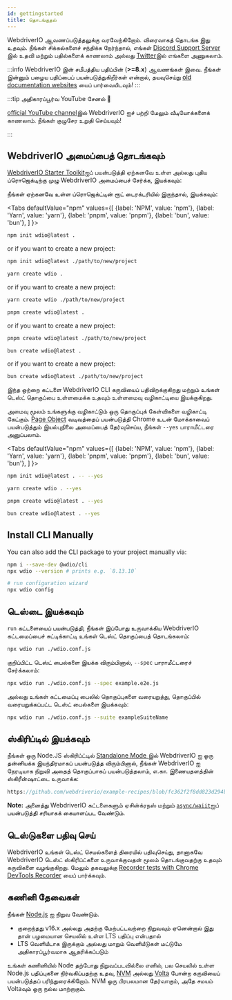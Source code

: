 ```yaml
---
id: gettingstarted
title: தொடங்குதல்
---
```


WebdriverIO ஆவணப்படுத்தலுக்கு வரவேற்கிறோம். விரைவாகத் தொடங்க இது உதவும். நீங்கள் சிக்கல்களைச் சந்திக்க நேர்ந்தால், எங்கள் [Discord Support Server](https://discord.webdriver.io) இல் உதவி மற்றும் பதில்களைக் காணலாம் அல்லது [Twitter](https://twitter.com/webdriverio)இல் எங்களை அணுகலாம்.

:::info
WebdriverIO இன் சமீபத்திய பதிப்பின் (__>=8.x__) ஆவணங்கள் இவை. நீங்கள் இன்னும் பழைய பதிப்பைப் பயன்படுத்துகிறீர்கள் என்றால், தயவுசெய்து [old documentation websites](/versions) யைப் பார்வையிடவும்!
:::

<LiteYouTubeEmbed id="rA4IFNyW54c" title="WebdriverIO உடன் தொடங்குதல்" />

:::tip அதிகாரப்பூர்வ YouTube சேனல் 🎥

[official YouTube channel](https://youtube.com/@webdriverio)இல் WebdriverIO ஐச் பற்றி மேலும் வீடியோக்களைக் காணலாம். நீங்கள் குழுசேர உறுதி செய்யவும்!

:::

## WebdriverIO அமைப்பைத் தொடங்கவும்

[WebdriverIO Starter Toolkit](https://www.npmjs.com/package/create-wdio)ஐப் பயன்படுத்தி ஏற்கனவே உள்ள அல்லது புதிய ப்ரொஜெக்டிற்கு முழு WebdriverIO அமைப்பைச் சேர்க்க, இயக்கவும்:

நீங்கள் ஏற்கனவே உள்ள ப்ரொஜெக்ட்டின் ரூட் டைரக்டரியில் இருந்தால், இயக்கவும்:

<Tabs
  defaultValue="npm"
  values={[
    {label: 'NPM', value: 'npm'},
 {label: 'Yarn', value: 'yarn'},
 {label: 'pnpm', value: 'pnpm'},
 {label: 'bun', value: 'bun'},
 ]
}>
<TabItem value="npm">

```sh
npm init wdio@latest .
```

or if you want to create a new project:

```sh
npm init wdio@latest ./path/to/new/project
```

</TabItem>
<TabItem value="yarn">

```sh
yarn create wdio .
```

or if you want to create a new project:

```sh
yarn create wdio ./path/to/new/project
```

</TabItem>
<TabItem value="pnpm">

```sh
pnpm create wdio@latest .
```

or if you want to create a new project:

```sh
pnpm create wdio@latest ./path/to/new/project
```

</TabItem>
<TabItem value="bun">

```sh
bun create wdio@latest .
```

or if you want to create a new project:

```sh
bun create wdio@latest ./path/to/new/project
```

</TabItem>
</Tabs>

இந்த ஒற்றை கட்டளை WebdriverIO CLI கருவியைப் பதிவிறக்குகிறது மற்றும் உங்கள் டெஸ்ட் தொகுப்பை உள்ளமைக்க உதவும் உள்ளமைவு வழிகாட்டியை இயக்குகிறது.

<CreateProjectAnimation />

அமைவு மூலம் உங்களுக்கு வழிகாட்டும் ஒரு தொகுப்புக் கேள்விகளை வழிகாட்டி கேட்கும். [Page Object](https://martinfowler.com/bliki/PageObject.html) வடிவத்தைப் பயன்படுத்தி Chrome உடன் மோக்காவைப் பயன்படுத்தும் இயல்புநிலை அமைப்பைத் தேர்வுசெய்ய, நீங்கள் `--yes` பாராமீட்டரை அனுப்பலாம்.

<Tabs
  defaultValue="npm"
  values={[
    {label: 'NPM', value: 'npm'},
 {label: 'Yarn', value: 'yarn'},
 {label: 'pnpm', value: 'pnpm'},
 {label: 'bun', value: 'bun'},
 ]
}>
<TabItem value="npm">

```sh
npm init wdio@latest . -- --yes
```

</TabItem>
<TabItem value="yarn">

```sh
yarn create wdio . --yes
```

</TabItem>
<TabItem value="pnpm">

```sh
pnpm create wdio@latest . --yes
```

</TabItem>
<TabItem value="pnpm">

```sh
bun create wdio@latest . --yes
```

</TabItem>
</Tabs>

## Install CLI Manually

You can also add the CLI package to your project manually via:

```sh
npm i --save-dev @wdio/cli
npx wdio --version # prints e.g. `8.13.10`

# run configuration wizard
npx wdio config
```

## டெஸ்டை இயக்கவும்

`run` கட்டளையைப் பயன்படுத்தி, நீங்கள் இப்போது உருவாக்கிய WebdriverIO கட்டமைப்பைச் சுட்டிக்காட்டி உங்கள் டெஸ்ட் தொகுப்பைத் தொடங்கலாம்:

```sh
npx wdio run ./wdio.conf.js
```

குறிப்பிட்ட டெஸ்ட் பைல்களை இயக்க விரும்பினால், `--spec` பாராமீட்டரைச் சேர்க்கலாம்:

```sh
npx wdio run ./wdio.conf.js --spec example.e2e.js
```

அல்லது உங்கள் கட்டமைப்பு பைலில் தொகுப்புகளை வரையறுத்து, தொகுப்பில் வரையறுக்கப்பட்ட டெஸ்ட் பைல்களை இயக்கவும்:

```sh
npx wdio run ./wdio.conf.js --suite exampleSuiteName
```

## ஸ்கிரிப்டில் இயக்கவும்

நீங்கள் ஒரு Node.JS ஸ்கிரிப்ட்டில் [ Standalone Mode ](/docs/setuptypes#standalone-mode) இல் WebdriverIO ஐ ஒரு தன்னியக்க இயந்திரமாகப் பயன்படுத்த விரும்பினால், நீங்கள் WebdriverIO ஐ நேரடியாக நிறுவி அதைத் தொகுப்பாகப் பயன்படுத்தலாம், எ.கா. இணையதளத்தின் ஸ்கிரீன்ஷாட்டை உருவாக்க:

```js reference useHTTPS
https://github.com/webdriverio/example-recipes/blob/fc362f2f8dd823d294b9bb5f92bd5991339d4591/getting-started/run-in-script.js#L2-L19
```

__Note:__ அனைத்து WebdriverIO கட்டளைகளும் ஏசின்க்ரநஸ் மற்றும் [`async/waiit`](https://javascript.info/async-await)ஐப் பயன்படுத்தி சரியாகக் கையாளப்பட வேண்டும்.

## டெஸ்டுகளை பதிவு செய்

WebdriverIO உங்கள் டெஸ்ட் செயல்களைத் திரையில் பதிவுசெய்து, தானாகவே WebdriverIO டெஸ்ட் ஸ்கிரிப்ட்களை உருவாக்குவதன் மூலம் தொடங்குவதற்கு உதவும் கருவிகளை வழங்குகிறது. மேலும் தகவலுக்கு [Recorder tests with Chrome DevTools Recorder](/docs/record) யைப் பார்க்கவும்.

## கணினி தேவைகள்

நீங்கள் [Node.js](http://nodejs.org) ஐ நிறுவ வேண்டும்.

- குறைந்தது v16.x அல்லது அதற்கு மேற்பட்டவற்றை நிறுவவும் ஏனென்றால் இது தான் பழமையான செயலில் உள்ள LTS பதிப்பு என்பதால்
- LTS வெளியீடாக இருக்கும் அல்லது மாறும் வெளியீடுகள் மட்டுமே அதிகாரப்பூர்வமாக ஆதரிக்கப்படும்

உங்கள் கணினியில் Node தற்போது நிறுவப்படவில்லை எனில், பல செயலில் உள்ள Node.js பதிப்புகளை நிர்வகிப்பதற்கு உதவ, [NVM](https://github.com/creationix/nvm) அல்லது [Volta](https://volta.sh/) போன்ற கருவியைப் பயன்படுத்தப் பரிந்துரைக்கிறோம். NVM ஒரு பிரபலமான தேர்வாகும், அதே சமயம் Voltaவும் ஒரு நல்ல மாற்றாகும்.
